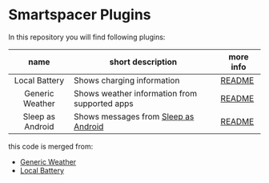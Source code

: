 # Smartspacer Plugins

In this repository you will find following plugins:

|       name       | short description                                                     | more info                                  |
|:----------------:|-----------------------------------------------------------------------|--------------------------------------------|
|  Local Battery   | Shows charging information                                            | [README](app/src/localbattery/README.md)   |
| Generic Weather  | Shows weather information from supported apps                         | [README](app/src/genericweather/README.md) |
| Sleep as Android | Shows messages from [Sleep as Android](https://sleep.urbandroid.org/) | [README](app/src/sleepasandroid/README.md) |

this code is merged from:
  - [Generic Weather](https://github.com/pacjo/GenericWeatherPlugin)
  - [Local Battery](https://github.com/pacjo/LocalBatteryPlugin)
